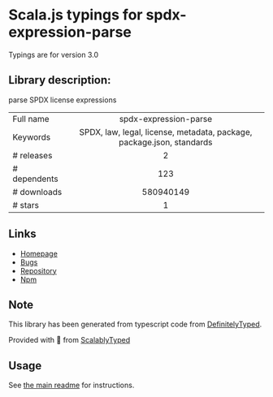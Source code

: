 
# Scala.js typings for spdx-expression-parse

Typings are for version 3.0

## Library description:
parse SPDX license expressions

|                    |                 |
| ------------------ | :-------------: |
| Full name          | spdx-expression-parse |
| Keywords           | SPDX, law, legal, license, metadata, package, package.json, standards |
| # releases         | 2 |
| # dependents       | 123 |
| # downloads        | 580940149 |
| # stars            | 1 |

## Links
- [Homepage](https://github.com/jslicense/spdx-expression-parse.js#readme)
- [Bugs](https://github.com/jslicense/spdx-expression-parse.js/issues)
- [Repository](https://github.com/jslicense/spdx-expression-parse.js)
- [Npm](https://www.npmjs.com/package/spdx-expression-parse)
    


## Note
This library has been generated from typescript code from [DefinitelyTyped](https://definitelytyped.org).

Provided with :purple_heart: from [ScalablyTyped](https://github.com/oyvindberg/ScalablyTyped)

## Usage
See [the main readme](../../readme.md) for instructions.


